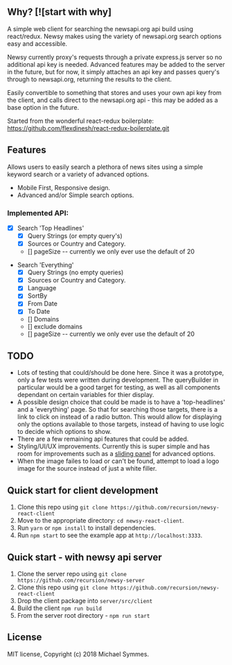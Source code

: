 ## Why? [![start with why]

A simple web client for searching the newsapi.org api build using react/redux. Newsy makes using the variety of newsapi.org search options easy and accessible.

Newsy currently proxy's requests through a private express.js server so no additional api key is needed. Advanced features may be added to the server in the future, but for now, it simply attaches an api key and passes query's through to newsapi.org, returning the results to the client. 

Easily convertible to something that stores and uses your own api key from the client, and calls direct to the newsapi.org api - this may be added as a base option in the future.

Started from the wonderful react-redux boilerplate: https://github.com/flexdinesh/react-redux-boilerplate.git

## Features
Allows users to easily search a plethora of news sites using a simple keyword search or a variety of advanced options.

- Mobile First, Responsive design.
- Advanced and/or Simple search options.

### Implemented API:
- [x] Search 'Top Headlines'
  - [x] Query Strings (or empty query's)
  - [x] Sources or Country and Category.
  - [] pageSize -- currently we only ever use the default of 20

- Search 'Everything'
  - [x] Query Strings (no empty queries)
  - [x] Sources or Country and Category.
  - [x] Language
  - [x] SortBy
  - [x] From Date
  - [x] To Date
  - [] Domains
  - [] exclude domains
  - [] pageSize -- currently we only ever use the default of 20

## TODO
- Lots of testing that could/should be done here. Since it was a prototype, only a few tests were written during development. The queryBuilder in particular would be a good target for testing, as well as all components dependant on certain variables for thier display.
- A possible design choice that could be made is to have a 'top-headlines' and a 'everything' page. So that for searching those targets, there is a link to click on instead of a radio button. This would allow for displaying only the options available to those targets, instead of having to use logic to decide which options to show.
- There are a few remaining api features that could be added.
- Styling/UI/UX improvements. Currently this is super simple and has room for improvements such as a [sliding panel](https://www.npmjs.com/package/react-sliding-pane) for advanced options.
- When the image failes to load or can't be found, attempt to load a logo image for the source instead of just a white filler.

## Quick start for client development

1. Clone this repo using `git clone https://github.com/recursion/newsy-react-client`
2. Move to the appropriate directory: `cd newsy-react-client`.<br />
3. Run `yarn` or `npm install` to install dependencies.<br />
4. Run `npm start` to see the example app at `http://localhost:3333`.

## Quick start - with newsy api server

1. Clone the server repo using `git clone https://github.com/recursion/newsy-server`
2. Clone this repo using `git clone https://github.com/recursion/newsy-react-client`
3. Drop the client package into `server/src/client`
4. Build the client `npm run build`
5. From the server root directory - `npm run start`

## License

MIT license, Copyright (c) 2018 Michael Symmes.
